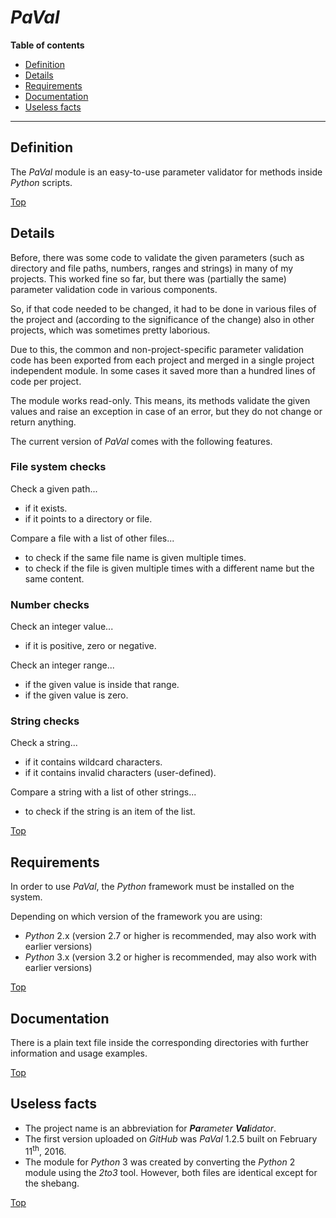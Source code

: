 # *PaVal*

**Table of contents**
* [Definition](#definition)
* [Details](#details)
* [Requirements](#requirements)
* [Documentation](#documentation)
* [Useless facts](#useless-facts)

----

## Definition

The *PaVal* module is an easy-to-use parameter validator for methods inside *Python* scripts.

[Top](#)

## Details

Before, there was some code to validate the given parameters (such as directory and file paths, numbers, ranges and strings) in many of my projects. This worked fine so far, but there was (partially the same) parameter validation code in various components.

So, if that code needed to be changed, it had to be done in various files of the project and (according to the significance of the change) also in other projects, which was sometimes pretty laborious.

Due to this, the common and non-project-specific parameter validation code has been exported from each project and merged in a single project independent module. In some cases it saved more than a hundred lines of code per project.

The module works read-only. This means, its methods validate the given values and raise an exception in case of an error, but they do not change or return anything.

The current version of *PaVal* comes with the following features.

### File system checks

Check a given path...

* if it exists.
* if it points to a directory or file.

Compare a file with a list of other files...

 * to check if the same file name is given multiple times.
 * to check if the file is given multiple times with a different name but the same content.

### Number checks

Check an integer value...

* if it is positive, zero or negative.

Check an integer range...

* if the given value is inside that range.
* if the given value is zero.

### String checks

Check a string...

* if it contains wildcard characters.
* if it contains invalid characters (user-defined).

Compare a string with a list of other strings...

* to check if the string is an item of the list.

[Top](#)

## Requirements

In order to use *PaVal*, the *Python* framework must be installed on the system.

Depending on which version of the framework you are using:

* *Python* 2.x (version 2.7 or higher is recommended, may also work with earlier versions)
* *Python* 3.x (version 3.2 or higher is recommended, may also work with earlier versions)

[Top](#)

## Documentation

There is a plain text file inside the corresponding directories with further information and usage examples.

[Top](#)

## Useless facts

* The project name is an abbreviation for ***Pa****rameter* ***Val****idator*.
* The first version uploaded on *GitHub* was *PaVal* 1.2.5 built on February 11<sup>th</sup>, 2016.
* The module for *Python* 3 was created by converting the *Python* 2 module using the *2to3* tool. However, both files are identical except for the shebang.
 
[Top](#)

